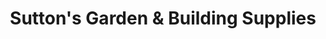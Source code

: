 ---
title: "Sutton's Garden & Building Supplies"
url: /toronto/suttons-garden-and-building-supplies/
shop: garden centre
---